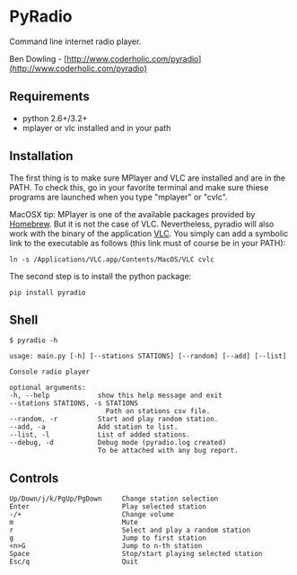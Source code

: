 # PyRadio

Command line internet radio player.

Ben Dowling - [http://www.coderholic.com/pyradio](http://www.coderholic.com/pyradio)


## Requirements

* python 2.6+/3.2+
* mplayer or vlc installed and in your path


## Installation

The first thing is to make sure MPlayer and VLC are installed and are in the
PATH. To check this, go in your favorite terminal and make sure thiese programs
are launched when you type "mplayer" or "cvlc".

MacOSX tip: MPlayer is one of the available packages provided by
[Homebrew](https://github.com/Homebrew/homebrew). But it is not the case of
VLC. Nevertheless, pyradio will also work with the binary of the application
[VLC](http://www.videolan.org/vlc/download-macosx.html). You simply can add a
symbolic link to the executable as follows (this link must of course be in your
PATH):

    ln -s /Applications/VLC.app/Contents/MacOS/VLC cvlc

The second step is to install the python package:

    pip install pyradio


## Shell

    $ pyradio -h

    usage: main.py [-h] [--stations STATIONS] [--random] [--add] [--list]

    Console radio player

    optional arguments:
    -h, --help            show this help message and exit
    --stations STATIONS, -s STATIONS
                            Path on stations csv file.
    --random, -r          Start and play random station.
    --add, -a             Add station to list.
    --list, -l            List of added stations.
    --debug, -d           Debug mode (pyradio.log created)
                          To be attached with any bug report.


## Controls
```
Up/Down/j/k/PgUp/PgDown 	Change station selection
Enter 				        Play selected station
-/+						    Change volume
m						    Mute
r						    Select and play a random station
g						    Jump to first station
<n>G					    Jump to n-th station
Space                       Stop/start playing selected station
Esc/q					    Quit
```
